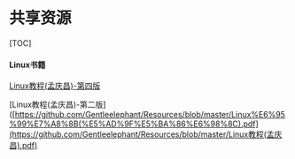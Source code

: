 # 共享资源

[TOC]

#### Linux书籍

[Linux教程(孟庆昌)-第四版](https://github.com/Gentleelephant/Resources/blob/master/LINUX%E6%95%99%E7%A8%8B%EF%BC%88%E7%AC%AC4%E7%89%88%EF%BC%89%E3%80%90%E4%BD%9C%E3%80%80%E8%80%85%E3%80%91%E5%AD%9F%E5%BA%86%E6%98%8C.pdf)

[Linux教程(孟庆昌)-第二版]([https://github.com/Gentleelephant/Resources/blob/master/Linux%E6%95%99%E7%A8%8B(%E5%AD%9F%E5%BA%86%E6%98%8C).pdf](https://github.com/Gentleelephant/Resources/blob/master/Linux教程(孟庆昌).pdf)